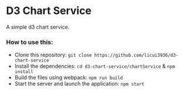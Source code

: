 # D3 Chart Service

A simple d3 chart service. 

### How to use this:

* Clone this repository: `git clone https://github.com/licui3936/d3-chart-service`
* Install the dependencies: `cd d3-chart-service/chartService` & `npm install`
* Build the files using webpack: `npm run build`
* Start the server and launch the application: `npm start`
